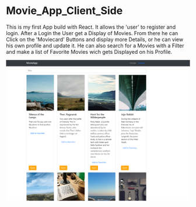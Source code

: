 # Movie_App_Client_Side
This is my first App build with React. It allows the 'user' to register and login. After a Login the User get a Display of Movies. 
From there he can Click on the 'Moviecard' Buttons and display more Details, or he can view his own profile and update it. 
He can also search for a Movies with a Filter and make a list of Favorite Movies wich gets Displayed on his Profile. 
 
![Page Screenshot](images/movieApp.png)
